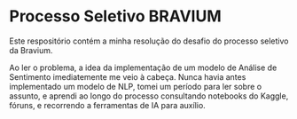# Processo Seletivo BRAVIUM

Este respositório contém a minha resolução do desafio do processo seletivo da Bravium.

Ao ler o problema, a idea da implementação de um modelo de Análise de Sentimento imediatemente me veio à cabeça. Nunca havia antes implementado um modelo de NLP, tomei um período para ler sobre o assunto, e aprendi ao longo do processo consultando notebooks do Kaggle, fóruns, e recorrendo a ferramentas de IA para auxílio.
